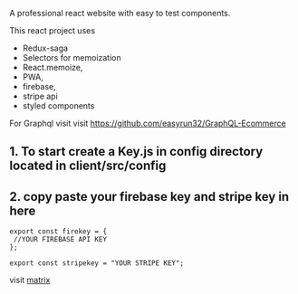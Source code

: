 A professional react website with easy to test components. 

This react project uses
* Redux-saga
* Selectors for memoization
* React.memoize,
* PWA,
* firebase,
* stripe api
* styled components

For Graphql visit
visit https://github.com/easyrun32/GraphQL-Ecommerce 
         
## 1. To start create a Key.js in config directory located in client/src/config ##

## 2. copy paste your firebase key and stripe key in here ##

```
export const firekey = {
 //YOUR FIREBASE API KEY
};

export const stripekey = "YOUR STRIPE KEY";
```
visit [matrix](https://matrixx-live.herokuapp.com/)







